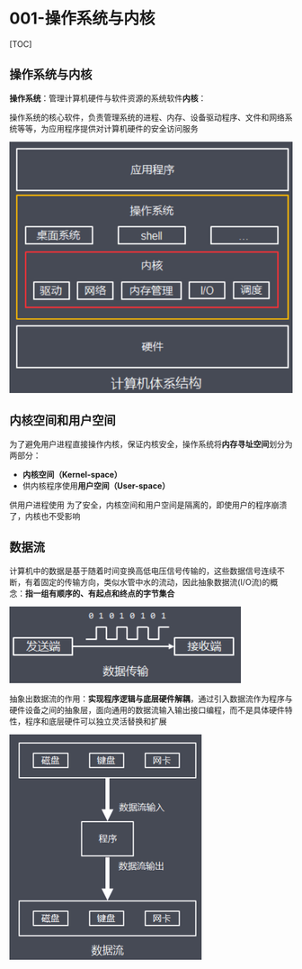 # 001-操作系统与内核

[TOC]

## 操作系统与内核

**操作系统**：管理计算机硬件与软件资源的系统软件**内核**：

操作系统的核心软件，负责管理系统的进程、内存、设备驱动程序、文件和网络系统等等，为应用程序提供对计算机硬件的安全访问服务



![image-20201228201920168](../../../assets/image-20201228201920168.png)

## 内核空间和用户空间

为了避免用户进程直接操作内核，保证内核安全，操作系统将**内存寻址空间**划分为两部分：

- **内核空间（Kernel-space）**
- 供内核程序使用**用户空间（User-space）**

供用户进程使用 为了安全，内核空间和用户空间是隔离的，即使用户的程序崩溃了，内核也不受影响

## 数据流

计算机中的数据是基于随着时间变换高低电压信号传输的，这些数据信号连续不断，有着固定的传输方向，类似水管中水的流动，因此抽象数据流(I/O流)的概念：**指一组有顺序的、有起点和终点的字节集合**

![image-20210218175446818](../../../assets/image-20210218175446818.png)

抽象出数据流的作用：**实现程序逻辑与底层硬件解耦**，通过引入数据流作为程序与硬件设备之间的抽象层，面向通用的数据流输入输出接口编程，而不是具体硬件特性，程序和底层硬件可以独立灵活替换和扩展



![image-20210218175512690](../../../assets/image-20210218175512690.png)

